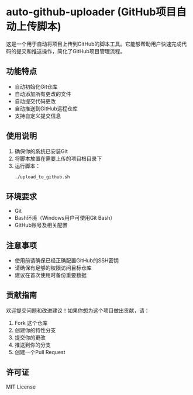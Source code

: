 # auto-github-uploader (GitHub项目自动上传脚本)

这是一个用于自动将项目上传到GitHub的脚本工具。它能够帮助用户快速完成代码的提交和推送操作，简化了GitHub项目管理流程。

## 功能特点

- 自动初始化Git仓库
- 自动添加所有更改的文件
- 自动提交代码更改
- 自动推送到GitHub远程仓库
- 支持自定义提交信息

## 使用说明

1. 确保你的系统已安装Git
2. 将脚本放置在需要上传的项目根目录下
3. 运行脚本：
   ```bash
   ./upload_to_github.sh
   ```

## 环境要求

- Git
- Bash环境（Windows用户可使用Git Bash）
- GitHub账号及相关配置

## 注意事项

- 使用前请确保已经正确配置GitHub的SSH密钥
- 请确保有足够的权限访问目标仓库
- 建议在首次使用时备份重要数据

## 贡献指南

欢迎提交问题和改进建议！如果你想为这个项目做出贡献，请：

1. Fork 这个仓库
2. 创建你的特性分支
3. 提交你的更改
4. 推送到你的分支
5. 创建一个Pull Request

## 许可证

MIT License
